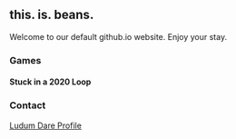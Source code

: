 ## this. is. beans.

Welcome to our default github.io website. Enjoy your stay.

### Games
#### Stuck in a 2020 Loop


### Contact

[Ludum Dare Profile](https://ldjam.com/users/this-is-beans)
